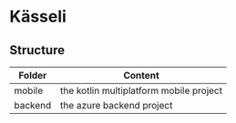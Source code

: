 # Kässeli
## Structure
| Folder | Content |
| ------ | ------ |
| mobile | the kotlin multiplatform mobile project |
| backend | the azure backend project |